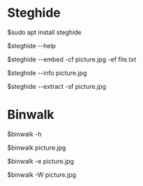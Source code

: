 # Steghide

$sudo apt install steghide

$steghide --help

$steghide --embed -cf picture.jpg -ef file.txt

$steghide --info picture.jpg

$steghide --extract -sf picture.jpg

# Binwalk

$binwalk -h

$binwalk picture.jpg

$binwalk -e picture.jpg

$binwalk -W picture.jpg
